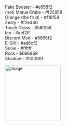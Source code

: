 Fake Booster - #e658f2\
(not) Matua Krabs - #f25858\
Orange (the fruit) - #f18f58\
Zesty - #f2e346\
Touch Grass - #58f258\
Ice - #aef2ff\
Discord Mod - #5865f2\
E-Girl - #ad6cf2\
Snow - #ffffff\
Rock - $696969\
Shadow - #000001

<img width="184" alt="image" src="https://github.com/user-attachments/assets/85e2a4cc-53d8-4a27-a972-c36d2c854028" />
